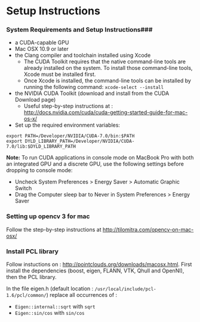 # Setup Instructions #

### System Requirements and Setup Instructions###

- a CUDA-capable GPU
- Mac OSX 10.9 or later
- the Clang compiler and toolchain installed using Xcode
    - The CUDA Toolkit requires that the native command-line tools are already installed on the system. To install those command-line tools, Xcode must be installed first.
    - Once Xcode is installed, the command-line tools can be installed by running the following command: `xcode-select --install`
- the NVIDIA CUDA Toolkit (download and install from the CUDA Download page)
    - Useful step-by-step instructions at : http://docs.nvidia.com/cuda/cuda-getting-started-guide-for-mac-os-x/
- Set up the required environment variables:

```
export PATH=/Developer/NVIDIA/CUDA-7.0/bin:$PATH
export DYLD_LIBRARY_PATH=/Developer/NVIDIA/CUDA-7.0/lib:$DYLD_LIBRARY_PATH
```


**Note:** To run CUDA applications in console mode on MacBook Pro with both an integrated GPU and a discrete GPU, use the following settings before dropping to console mode:

- Uncheck System Preferences > Energy Saver > Automatic Graphic Switch
- Drag the Computer sleep bar to Never in System Preferences > Energy Saver


### Setting up opencv 3 for mac ###

Follow the step-by-step instructions at http://tilomitra.com/opencv-on-mac-osx/


### Install PCL library ###

Follow instuctions on : http://pointclouds.org/downloads/macosx.html. First install the dependencies (boost, eigen, FLANN, VTK, Qhull and OpenNI), then the PCL library.

In the file eigen.h (default location : `/usr/local/include/pcl-1.6/pcl/common/`) replace all occurrences of :
- `Eigen::internal::sqrt` with `sqrt`
- `Eigen::sin/cos` with `sin/cos`








